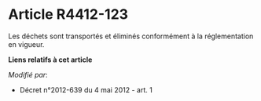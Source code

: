 # Article R4412-123

Les déchets sont transportés et éliminés conformément à la réglementation en vigueur.

**Liens relatifs à cet article**

_Modifié par_:

  - Décret n°2012-639 du 4 mai 2012 - art. 1
